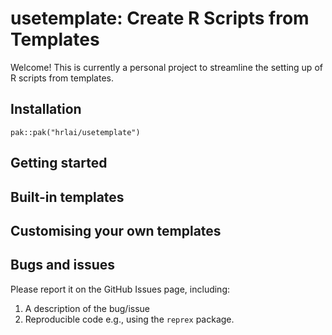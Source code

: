 # usetemplate: Create R Scripts from Templates

Welcome! This is currently a personal project to streamline the setting up of R
scripts from templates. 

## Installation

```
pak::pak("hrlai/usetemplate")
```

## Getting started

## Built-in templates

## Customising your own templates

## Bugs and issues

Please report it on the GitHub Issues page, including:
1. A description of the bug/issue
2. Reproducible code e.g., using the `reprex` package.

